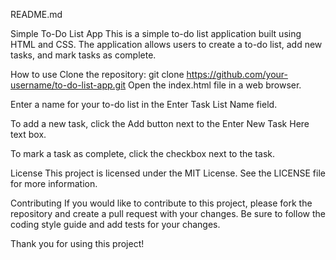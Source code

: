 
README.md

Simple To-Do List App
This is a simple to-do list application built using HTML and CSS. The application allows users to create a to-do list, add new tasks, and mark tasks as complete.

How to use
Clone the repository:
git clone https://github.com/your-username/to-do-list-app.git
Open the index.html file in a web browser.

Enter a name for your to-do list in the Enter Task List Name field.

To add a new task, click the Add button next to the Enter New Task Here text box.

To mark a task as complete, click the checkbox next to the task.

License
This project is licensed under the MIT License. See the LICENSE file for more information.

Contributing
 If you would like to contribute to this project, please fork the repository and create a pull request with your changes. Be sure to follow the coding style guide and add tests for your changes.

Thank you for using this project!